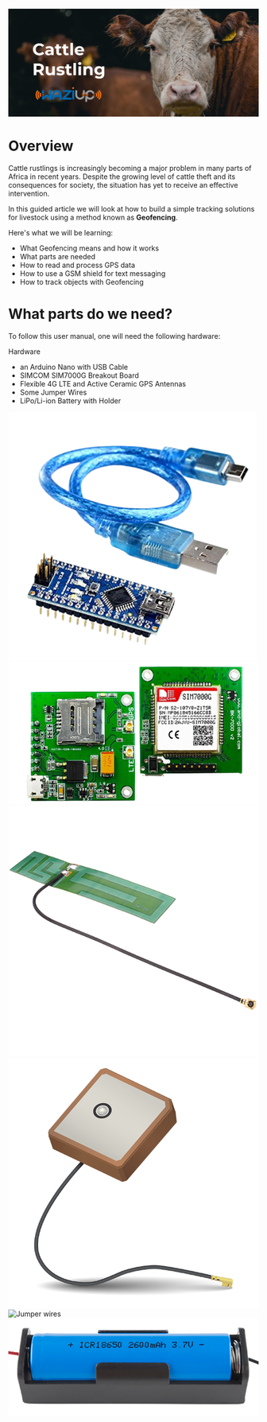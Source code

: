 ![Cattle with Tag](./media/cattle.jpg)

Overview
========
Cattle rustlings is increasingly becoming a major problem in many parts of Africa in recent years. Despite the growing level of cattle theft and its consequences for society, the situation has yet to receive an effective intervention.

In this guided article we will look at how to build a simple tracking solutions for livestock using a method known as **Geofencing**.

Here's what we will be learning:
- What Geofencing means and how it works
- What parts are needed
- How to read and process GPS data
- How to use a GSM shield for text messaging
- How to track objects with Geofencing

What parts do we need?
=====================

To follow this user manual, one will need the following hardware:

Hardware
  - an Arduino Nano with USB Cable
  - SIMCOM SIM7000G Breakout Board
  - Flexible 4G LTE and Active Ceramic GPS Antennas
  - Some Jumper Wires
  - LiPo/Li-ion Battery with Holder
  

![Arduino Nano](./media/nano.png)
![SIM700G](./media/sim7000g.png)
![4G Antenna](./media/4g.png)
![Ceramic GPS Antenna](./media/gps.png)
![Jumper wires](./media/jumper.png)
![Battery](./media/battery.png)
